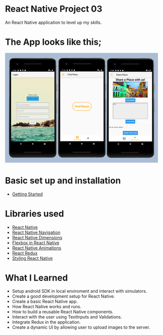 # React Native Project 03

An React Native application to level up my skills.

# The App looks like this;

![Screenshot](src/assets/screen.png)

# Basic set up and installation

* [Getting Started](https://facebook.github.io/react-native/docs/getting-started)

# Libraries used

* [React Native](https://facebook.github.io/react-native/)
* [React Native Navigation](https://wix.github.io/react-native-navigation/#/)
* [React Native Dimensions](https://facebook.github.io/react-native/docs/height-and-width.html)
* [Flexbox in React Native](https://facebook.github.io/react-native/docs/flexbox.html)
* [React Native Animations](https://facebook.github.io/react-native/docs/animations.html)
* [React Redux](https://react-redux.js.org/)
* [Styling React Native](https://github.com/vhpoet/react-native-styling-cheat-sheet)


# What I Learned

* Setup android SDK in local enviroment and interact with simulators.
* Create a good development setup for React Native.
* Create a basic React Native app.
* How React Native works and runs.
* How to build a reusable React Native components.
* Interact with the user using TextInputs and Validations.
* Integrate Redux in the application.
* Create a dynamic UI by allowing user to upload images to the server.<br>

